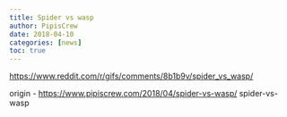 ```yaml
---
title: Spider vs wasp
author: PipisCrew
date: 2018-04-10
categories: [news]
toc: true
---
```


https://www.reddit.com/r/gifs/comments/8b1b9v/spider_vs_wasp/

origin - https://www.pipiscrew.com/2018/04/spider-vs-wasp/ spider-vs-wasp